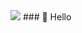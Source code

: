 <img src="https://egriboz.com/raven.gif"/>
### 👋 Hello 
<!--
[![Top Langs](https://github-readme-stats.vercel.app/api/top-langs/?username=egriboz&layout=compact&hide_border=true)](https://github.com/egriboz/github-readme-stats)
-->
<!--<p align="left"> <img src="https://komarev.com/ghpvc/?username=egriboz" alt="egriboz" /> </p>-->
